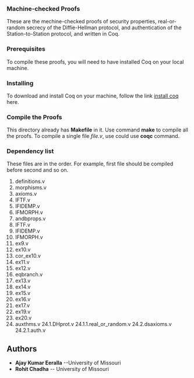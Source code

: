 ### Machine-checked Proofs

These are the mechine-checked proofs of security properties, real-or-random secrecy of the Diffie-Hellman protocol, and authentication of the Station-to-Station protocol, and written in Coq.

### Prerequisites

To compile these proofs, you will need to have installed Coq on your local machine.

### Installing

To download and install Coq on your machine, follow the link [install coq](https://coq.inria.fr/download) here.

### Compile the Proofs

This directory already has **Makefile** in it. Use command **make** to compile all the proofs.
To compile a single file _file.v_, use could use **coqc** command.

### Dependency list
These files are in the order. For example, first file should be compiled before second and so on.

1. definitions.v 
2. morphisms.v 
3. axioms.v 
4. IFTF.v 
5. IFIDEMP.v 
6. IFMORPH.v
7. andbprops.v
8. IFTF.v 
9. IFIDEMP.v 
10. IFMORPH.v 
11. ex9.v 
12. ex10.v 
13. cor_ex10.v 
14. ex11.v 
15. ex12.v 
16. eqbranch.v 
17. ex13.v 
18. ex14.v 
19. ex15.v 
20. ex16.v 
21. ex17.v 
22. ex19.v 
23. ex20.v 
24. auxthms.v 
    24.1.DHprot.v
         24.1.1.real_or_random.v
    24.2.dsaxioms.v 
         24.2.1.auth.v


## Authors

* **Ajay Kumar Eeralla** --University of Missouri
* **Rohit Chadha** -- University of Missouri




